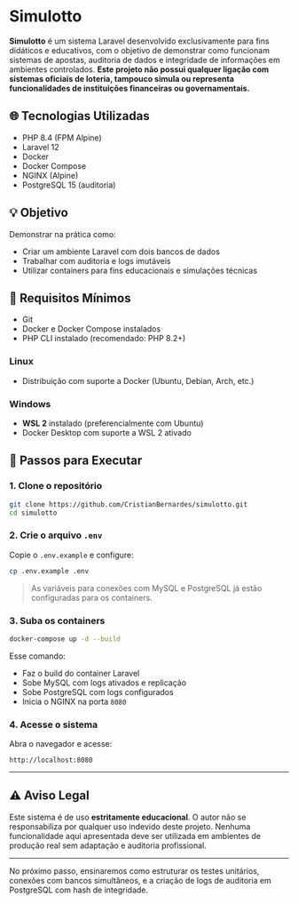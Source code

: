# Simulotto

**Simulotto** é um sistema Laravel desenvolvido exclusivamente para fins didáticos e educativos, com o objetivo de demonstrar como funcionam sistemas de apostas, auditoria de dados e integridade de informações em ambientes controlados. **Este projeto não possui qualquer ligação com sistemas oficiais de loteria, tampouco simula ou representa funcionalidades de instituições financeiras ou governamentais.**

## 🌐 Tecnologias Utilizadas

-   PHP 8.4 (FPM Alpine)
-   Laravel 12
-   Docker
-   Docker Compose
-   NGINX (Alpine)
-   PostgreSQL 15 (auditoria)

## 💡 Objetivo

Demonstrar na prática como:

-   Criar um ambiente Laravel com dois bancos de dados
-   Trabalhar com auditoria e logs imutáveis
-   Utilizar containers para fins educacionais e simulações técnicas

## 🌟 Requisitos Mínimos

-   Git
-   Docker e Docker Compose instalados
-   PHP CLI instalado (recomendado: PHP 8.2+)

### Linux

-   Distribuição com suporte a Docker (Ubuntu, Debian, Arch, etc.)

### Windows

-   **WSL 2** instalado (preferencialmente com Ubuntu)
-   Docker Desktop com suporte a WSL 2 ativado

## 🚀 Passos para Executar

### 1. Clone o repositório

```bash
git clone https://github.com/CristianBernardes/simulotto.git
cd simulotto
```

### 2. Crie o arquivo `.env`

Copie o `.env.example` e configure:

```bash
cp .env.example .env
```

> As variáveis para conexões com MySQL e PostgreSQL já estão configuradas para os containers.

### 3. Suba os containers

```bash
docker-compose up -d --build
```

Esse comando:

-   Faz o build do container Laravel
-   Sobe MySQL com logs ativados e replicação
-   Sobe PostgreSQL com logs configurados
-   Inicia o NGINX na porta `8080`

### 4. Acesse o sistema

Abra o navegador e acesse:

```
http://localhost:8080
```

---

## ⚠️ Aviso Legal

Este sistema é de uso **estritamente educacional**. O autor não se responsabiliza por qualquer uso indevido deste projeto. Nenhuma funcionalidade aqui apresentada deve ser utilizada em ambientes de produção real sem adaptação e auditoria profissional.

---

No próximo passo, ensinaremos como estruturar os testes unitários, conexões com bancos simultâneos, e a criação de logs de auditoria em PostgreSQL com hash de integridade.
